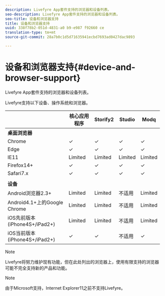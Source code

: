 ```yaml
---
description: Livefyre App套件支持的浏览器和设备列表。
seo-description: Livefyre App套件支持的浏览器和设备列表。
seo-title: 设备和浏览器支持
title: 设备和浏览器支持
uuid: 338f78b2-051d-4831-a0 b9-e987 f92660 ce
translation-type: tm+mt
source-git-commit: 28a7b0c1d5d71635941ecbd7693ad0427dac9893

---
```



# 设备和浏览器支持{#device-and-browser-support}

Livefyre App套件支持的浏览器和设备列表。

Livefyre支持以下设备、操作系统和浏览器。

|  | 核心应用程序 | Storify2 | Studio | Modq |
|---|---|---|---|---|
| **桌面浏览器** |  |  |  |  |
| Chrome | ✓ | ✓ | ✓ | ✓ |
| Edge | ✓ | ✓ | ✓ | ✓ |
| IE11 | Limited | Limited | Limited | Limited |
| Firefox14+ | ✓ | ✓ | ✓ | ✓ |
| Safari7.x | ✓ | ✓ | ✓ | ✓ |
|  |  |  |  |  |
| **设备** |  |  |  |  |
| Android浏览器2.3+ | Limited | Limited | 不适用 | Limited |
| Android4.1+上的Google Chrome | Limited | Limited | 不适用 | Limited |
| iOS先前版本(iPhone4S+/iPad2+) | Limited | Limited | 不适用 | Limited |
| iOS当前版本(iPhone4S+/iPad2+) | ✓ | ✓ | 不适用 | ✓ |

>[!NOTE]
>
>Livefyre将努力维护现有功能，但在此处列出的浏览器上，使用有限支持的浏览器可能不完全支持新的产品和功能。

>[!NOTE]
>
>由于Microsoft支持，Internet Explorer11之前不支持Livefyre。

